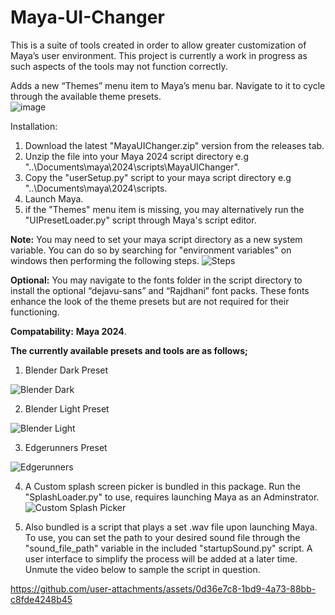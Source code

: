 # Maya-UI-Changer

This is a suite of tools created in order to allow greater customization of Maya’s user environment. This project is currently a work in progress as such aspects of the tools may not function correctly.

Adds a new “Themes” menu item to Maya’s menu bar. Navigate to it to cycle through the available theme presets. <br>
![image](https://github.com/Aldanoah/Maya-UI-Changer/assets/84312447/e5a685f6-6293-4759-b25f-1fd127aae5f7)

Installation:
<br>
1) Download the latest "MayaUIChanger.zip"  version from the releases tab.
2) Unzip the file into your Maya 2024 script directory e.g "..\Documents\maya\2024\scripts\MayaUIChanger".
3) Copy the "userSetup.py" script to your maya script directory e.g "..\Documents\maya\2024\scripts.
5) Launch Maya.
6) if the "Themes" menu item is missing, you may alternatively run the "UIPresetLoader.py" script through Maya's script editor.

**Note:** 
You may need to set your maya script directory as a new system variable. You can do so by searching for "environment variables" on windows then performing the following steps.
![Steps](https://github.com/user-attachments/assets/c895be72-7c8e-4c20-97bd-ce2594bda4bf)

**Optional:** You may navigate to the fonts folder in the script directory to install the optional “dejavu-sans” and “Rajdhani” font packs. These fonts enhance the look of the theme presets but are not required for their functioning.

**Compatability:** **Maya 2024**.

**The currently available presets and tools are as follows;**

1) Blender Dark Preset

![Blender Dark](https://github.com/Aldanoah/Maya-UI-Changer/assets/84312447/9963682d-ed75-477b-a7ad-bb5f2a7daeab)

2) Blender Light Preset
   
![Blender Light](https://github.com/Aldanoah/Maya-UI-Changer/assets/84312447/7f2cd810-3259-4cfd-98e5-0e561c65cb0f)

3) Edgerunners Preset

![Edgerunners](https://github.com/Aldanoah/Maya-UI-Changer/assets/84312447/3dda7720-369b-470b-9921-0776e55e6add)

4) A Custom splash screen picker is bundled in this package. Run the "SplashLoader.py" to use, requires launching Maya as an Adminstrator.
![Custom Splash Picker](https://github.com/Aldanoah/MayaUIChanger/assets/84312447/44bb8352-199c-4752-8388-eb465b46409f)

5) Also bundled is a script that plays a set .wav file upon launching Maya. To use, you can set the path to your desired sound file through the "sound_file_path" variable in the included "startupSound.py" script. A user interface to simplify the process will be added at a later time. Unmute the video below to sample the script in question.


https://github.com/user-attachments/assets/0d36e7c8-1bd9-4a73-88bb-c8fde4248b45



